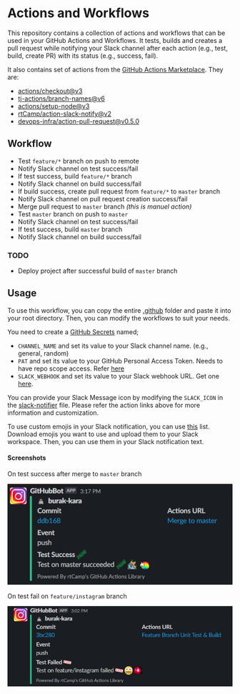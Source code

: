 # Actions and Workflows

This repository contains a collection of actions and workflows that can be used in your GitHub Actions and Workflows.
It tests, builds and creates a pull request while notifying your Slack channel after each action (e.g., test, build, create PR) with its status (e.g., success, fail).


It also contains set of actions from the [GitHub Actions Marketplace](https://github.com/marketplace?type=actions). 
They are:
- [actions/checkout@v3](https://github.com/marketplace/actions/checkout)
- [tj-actions/branch-names@v6](https://github.com/marketplace/actions/branch-names)
- [actions/setup-node@v3](https://github.com/marketplace/actions/setup-node-js-environment)
- [rtCamp/action-slack-notify@v2](https://github.com/marketplace/actions/slack-notify)
- [devops-infra/action-pull-request@v0.5.0](https://github.com/marketplace/actions/github-action-for-creating-pull-requests)

## Workflow
- Test `feature/*` branch on push to remote
- Notify Slack channel on test success/fail
- If test success, build `feature/*` branch
- Notify Slack channel on build success/fail
- If build success, create pull request from `feature/*` to `master` branch
- Notify Slack channel on pull request creation success/fail
- Merge pull request to `master` branch _(this is manuel action)_
- Test `master` branch on push to `master`
- Notify Slack channel on test success/fail
- If test success, build `master` branch
- Notify Slack channel on build success/fail

### TODO
- Deploy project after successful build of `master` branch

## Usage
To use this workflow, you can copy the entire [.github](.github) folder and paste it into your root directory.
Then, you can modify the workflows to suit your needs.

You need to create a [GitHub Secrets](https://docs.github.com/en/actions/security-guides/encrypted-secrets#creating-encrypted-secrets-for-a-repository) named;
- `CHANNEL_NAME` and set its value to your Slack channel name. (e.g., general, random)
- `PAT` and set its value to your GitHub Personal Access Token. Needs to have repo scope access. Refer [here](https://docs.github.com/en/authentication/keeping-your-account-and-data-secure/creating-a-personal-access-token)
- `SLACK_WEBHOOK` and set its value to your Slack webhook URL. Get one [here](https://slack.com/apps/A0F7XDUAZ-incoming-webhooks).

You can provide your Slack Message icon by modifying the `SLACK_ICON` in the [slack-notifier](.github/actions/slack-notifier/action.yml) file.
Please refer the action links above for more information and customization. 


To use custom emojis in your Slack notification, you can use [this](https://slackmojis.com/) list. 
Download emojis you want to use and upload them to your Slack workspace. 
Then, you can use them in your Slack notification text.

#### Screenshots
On test success after merge to `master` branch

![Slack notification on success](images/success.png)

On test fail on `feature/instagram` branch

![Slack notification on fail](images/fail.png)
